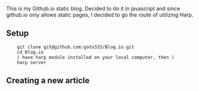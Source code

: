 This is my Github.io static blog. Decided to do it in javascript and since github.io only allows static pages, I decided to go the route of utilizing Harp.


## Setup
```
	git clone git@github.com:gato333/Blog.io.git
	cd Blog.io
	( have harp module installed on your local computer, then )
	harp server
```

## Creating a new article